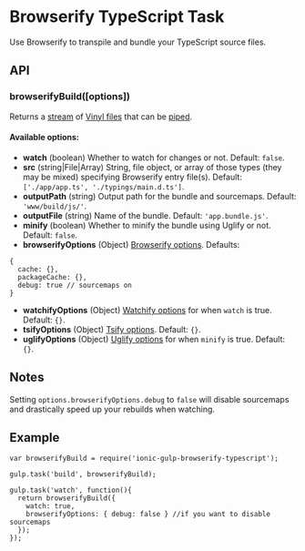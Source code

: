 # Browserify TypeScript Task
Use Browserify to transpile and bundle your TypeScript source files.

## API

### browserifyBuild([options])

Returns a [stream](http://nodejs.org/api/stream.html) of [Vinyl files](https://github.com/wearefractal/vinyl-fs)
that can be [piped](http://nodejs.org/api/stream.html#stream_readable_pipe_destination_options).

#### Available options:
- **watch** (boolean) Whether to watch for changes or not. Default: `false`.
- **src** (string|File|Array) String, file object, or array of those types (they may be mixed) specifying Browserify entry file(s). Default: `['./app/app.ts', './typings/main.d.ts']`.
- **outputPath** (string) Output path for the bundle and sourcemaps. Default: `'www/build/js/'`.
- **outputFile** (string) Name of the bundle. Default: `'app.bundle.js'`.
- **minify** (boolean) Whether to minify the bundle using Uglify or not. Default: `false`.
- **browserifyOptions** (Object) [Browserify options](https://github.com/substack/node-browserify#browserifyfiles--opts). Defaults:
```
{
  cache: {},
  packageCache: {},
  debug: true // sourcemaps on
}
```
- **watchifyOptions** (Object) [Watchify options](https://github.com/substack/watchify#watchifyb-opts) for when `watch` is true. Default: `{}`.
- **tsifyOptions** (Object) [Tsify options](https://github.com/TypeStrong/tsify#options). Default: `{}`.
- **uglifyOptions** (Object) [Uglify options](https://github.com/terinjokes/gulp-uglify#options) for when `minify` is true. Default: `{}`.

## Notes
Setting `options.browserifyOptions.debug` to `false` will disable sourcemaps and drastically speed up your rebuilds when watching.

## Example

```
var browserifyBuild = require('ionic-gulp-browserify-typescript');

gulp.task('build', browserifyBuild);

gulp.task('watch', function(){
  return browserifyBuild({
    watch: true,
    browserifyOptions: { debug: false } //if you want to disable sourcemaps
  });
});
```





